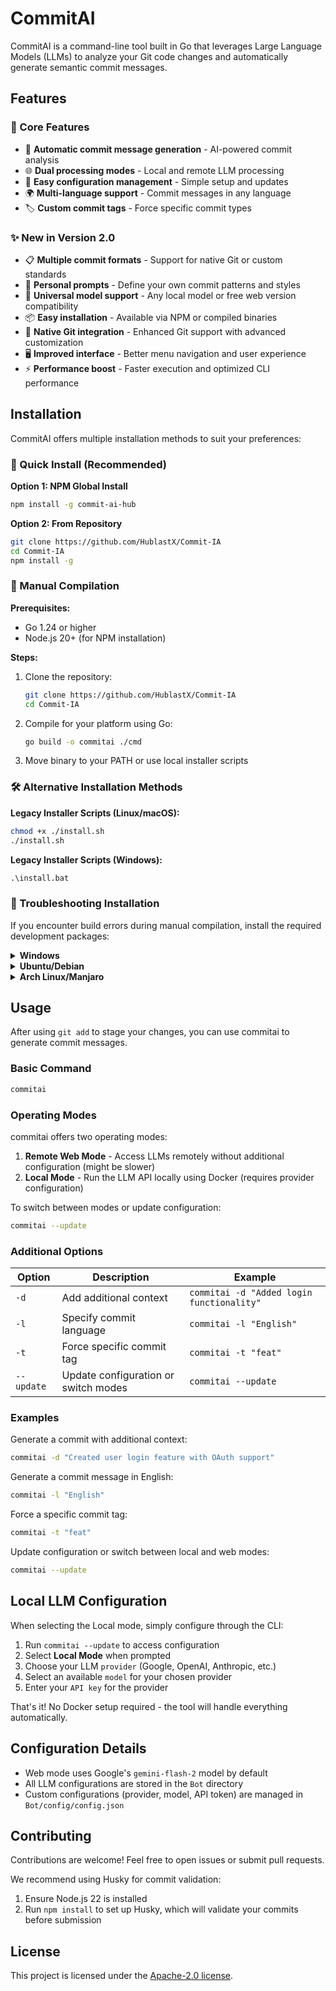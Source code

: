 # CommitAI

CommitAI is a command-line tool built in Go that leverages Large Language Models (LLMs) to analyze your Git code changes and automatically generate semantic commit messages.

## Features

### 🎯 Core Features
-   🤖 **Automatic commit message generation** - AI-powered commit analysis
-   🌐 **Dual processing modes** - Local and remote LLM processing
-   🔄 **Easy configuration management** - Simple setup and updates
-   🌍 **Multi-language support** - Commit messages in any language
-   🏷️ **Custom commit tags** - Force specific commit types

### ✨ New in Version 2.0
-   📋 **Multiple commit formats** - Support for native Git or custom standards
-   🎨 **Personal prompts** - Define your own commit patterns and styles
-   🔌 **Universal model support** - Any local model or free web version compatibility
-   📦 **Easy installation** - Available via NPM or compiled binaries
-   🔧 **Native Git integration** - Enhanced Git support with advanced customization
-   🖥️ **Improved interface** - Better menu navigation and user experience
-   ⚡ **Performance boost** - Faster execution and optimized CLI performance

## Installation

CommitAI offers multiple installation methods to suit your preferences:

### 🚀 Quick Install (Recommended)

**Option 1: NPM Global Install**
```bash
npm install -g commit-ai-hub
```

**Option 2: From Repository**
```bash
git clone https://github.com/HublastX/Commit-IA
cd Commit-IA
npm install -g
```

### 🔧 Manual Compilation

**Prerequisites:**
-   Go 1.24 or higher
-   Node.js 20+ (for NPM installation)

**Steps:**
1. Clone the repository:
   ```bash
   git clone https://github.com/HublastX/Commit-IA
   cd Commit-IA
   ```

2. Compile for your platform using Go:
   ```bash
   go build -o commitai ./cmd
   ```

3. Move binary to your PATH or use local installer scripts

### 🛠️ Alternative Installation Methods

**Legacy Installer Scripts (Linux/macOS):**
```bash
chmod +x ./install.sh
./install.sh
```

**Legacy Installer Scripts (Windows):**
```cmd
.\install.bat
```

### 🔧 Troubleshooting Installation

If you encounter build errors during manual compilation, install the required development packages:

<details>
<summary><b>Windows</b></summary>

1. Install Scoop package manager (PowerShell):
   ```powershell
   Set-ExecutionPolicy RemoteSigned -scope CurrentUser
   iwr -useb get.scoop.sh | iex
   ```

2. Install dependencies:
   ```powershell
   scoop install mingw
   ```

</details>

<details>
<summary><b>Ubuntu/Debian</b></summary>

```bash
sudo apt update && sudo apt install -y \
    gcc libc6-dev libx11-dev xorg-dev \
    libxtst-dev libpng-dev libxcursor-dev \
    libxrandr-dev libxinerama-dev libdbus-1-dev \
    tesseract-ocr
```

</details>

<details>
<summary><b>Arch Linux/Manjaro</b></summary>

```bash
sudo pacman -Syu && sudo pacman -S --needed \
    gcc glibc libx11 xorg-server-devel \
    libxtst libpng libxcursor libxrandr \
    libxinerama dbus tesseract
```

</details>

## Usage

After using `git add` to stage your changes, you can use commitai to generate commit messages.

### Basic Command

```bash
commitai
```

### Operating Modes

commitai offers two operating modes:

1. **Remote Web Mode** - Access LLMs remotely without additional configuration (might be slower)
2. **Local Mode** - Run the LLM API locally using Docker (requires provider configuration)

To switch between modes or update configuration:

```bash
commitai --update
```

### Additional Options

| Option     | Description                          | Example                                   |
| ---------- | ------------------------------------ | ----------------------------------------- |
| `-d`       | Add additional context               | `commitai -d "Added login functionality"` |
| `-l`       | Specify commit language              | `commitai -l "English"`                   |
| `-t`       | Force specific commit tag            | `commitai -t "feat"`                      |
| `--update` | Update configuration or switch modes | `commitai --update`                       |

### Examples

Generate a commit with additional context:

```bash
commitai -d "Created user login feature with OAuth support"
```

Generate a commit message in English:

```bash
commitai -l "English"
```

Force a specific commit tag:

```bash
commitai -t "feat"
```

Update configuration or switch between local and web modes:

```bash
commitai --update
```

## Local LLM Configuration

When selecting the Local mode, simply configure through the CLI:

1. Run `commitai --update` to access configuration
2. Select **Local Mode** when prompted
3. Choose your LLM `provider` (Google, OpenAI, Anthropic, etc.)
4. Select an available `model` for your chosen provider
5. Enter your `API key` for the provider

That's it! No Docker setup required - the tool will handle everything automatically.

## Configuration Details

-   Web mode uses Google's `gemini-flash-2` model by default
-   All LLM configurations are stored in the `Bot` directory
-   Custom configurations (provider, model, API token) are managed in `Bot/config/config.json`

## Contributing

Contributions are welcome! Feel free to open issues or submit pull requests.

We recommend using Husky for commit validation:

1. Ensure Node.js 22 is installed
2. Run `npm install` to set up Husky, which will validate your commits before submission

## License

This project is licensed under the [Apache-2.0 license](LICENSE).
